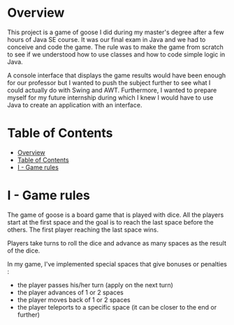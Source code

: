# Overview

This project is a game of goose I did during my master's degree after a few hours of Java SE course. It was our final exam in Java and we had to conceive and code the game. The rule was to make the game from scratch to see if we understood how to use classes and how to code simple logic in Java.

A console interface that displays the game results would have been enough for our professor but I wanted to push the subject further to see what I could actually do with Swing and AWT. Furthermore, I wanted to prepare myself for my future internship during which I knew I would have to use Java to create an application with an interface.

# Table of Contents
- [Overview](#overview)
- [Table of Contents](#table-of-contents)
- [I - Game rules](#i---game-rules)

# I - Game rules

The game of goose is a board game that is played with dice. All the players start at the first space and the goal is to reach the last space before the others. The first player reaching the last space wins.

Players take turns to roll the dice and advance as many spaces as the result of the dice.

In my game, I've implemented special spaces that give bonuses or penalties :
- the player passes his/her turn (apply on the next turn)
- the player advances of 1 or 2 spaces
- the player moves back of 1 or 2 spaces
- the player teleports to a specific space (it can be closer to the end or further)

 
